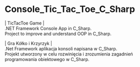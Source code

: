 # Console_Tic_Tac_Toe_C_Sharp
| TicTacToe Game | <BR>
.NET Framework Console App in C_Sharp.<BR>
Project to improve and understand OOP in C_Sharp.

| Gra Kółko i Krzyrzyk | <BR>
.Net Framework aplikacja konsoli napisana w C_Sharp. <BR>
Projekt utworzony w celu rozwinięcia i zrozumienia zagadnień programowania obiektowego w C_Sharp.
